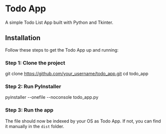 # Todo App

A simple Todo List App built with Python and Tkinter.

## Installation

Follow these steps to get the Todo App up and running:

### Step 1: Clone the project
git clone https://github.com/your_username/todo_app.git
cd todo_app

### Step 2: Run PyInstaller
pyinstaller --onefile --noconsole todo_app.py

### Step 3: Run the app
The file should now be indexed by your OS as Todo App. If not, you can find it manually in the `dist` folder.
